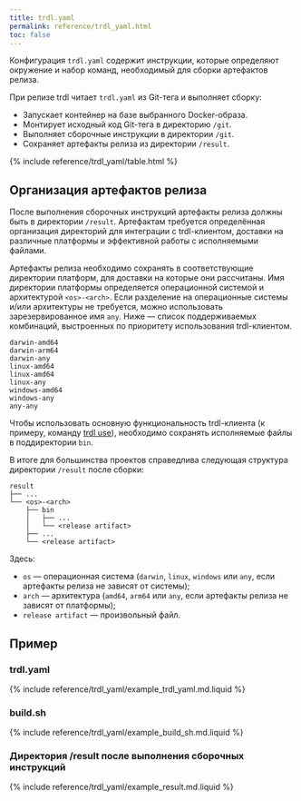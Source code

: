 ```yaml
---
title: trdl.yaml
permalink: reference/trdl_yaml.html
toc: false
---
```


Конфигурация `trdl.yaml` содержит инструкции, которые определяют окружение и набор команд, необходимый для сборки артефактов релиза.

При релизе trdl читает `trdl.yaml` из Git-тега и выполняет сборку:
- Запускает контейнер на базе выбранного Docker-образа.
- Монтирует исходный код Git-тега в директорию `/git`.
- Выполняет сборочные инструкции в директории `/git`.
- Сохраняет артефакты релиза из директории `/result`.

{% include reference/trdl_yaml/table.html %}

## Организация артефактов релиза

После выполнения сборочных инструкций артефакты релиза должны быть в директории `/result`. Артефактам требуется определённая организация директорий для интеграции с trdl-клиентом, доставки на различные платформы и эффективной работы с исполняемыми файлами.

Артефакты релиза необходимо сохранять в соответствующие директории платформ, для доставки на которые они рассчитаны.
Имя директории платформы определяется операционной системой и архитектурой `<os>-<arch>`.
Если разделение на операционные системы и/или архитектуры не требуется, можно использовать зарезервированное имя `any`. Ниже — список поддерживаемых комбинаций, выстроенных по приоритету использования trdl-клиентом.

```
darwin-amd64
darwin-arm64
darwin-any
linux-amd64
linux-amd64
linux-any
windows-amd64
windows-any
any-any
```

Чтобы использовать основную функциональность trdl-клиента (к примеру, команду [trdl use](/documentation/reference/cli/trdl_use.html)), необходимо сохранять исполняемые файлы в поддиректории `bin`.

В итоге для большинства проектов справедлива следующая структура директории `/result` после сборки:
```
result
├── ...
└── <os>-<arch>
    ├── bin
    │   ├── ...
    │   └── <release artifact>
    ├── ...
    └── <release artifact>
```

Здесь:

- `os` — операционная система (`darwin`, `linux`, `windows` или `any`, если артефакты релиза не зависят от системы);
- `arch` — архитектура (`amd64`, `arm64` или `any`, если артефакты релиза не зависят от платформы);
- `release artifact` — произвольный файл.

## Пример

### trdl.yaml

{% include reference/trdl_yaml/example_trdl_yaml.md.liquid %}

### build.sh

{% include reference/trdl_yaml/example_build_sh.md.liquid %}

### Директория /result после выполнения сборочных инструкций

{% include reference/trdl_yaml/example_result.md.liquid %}
